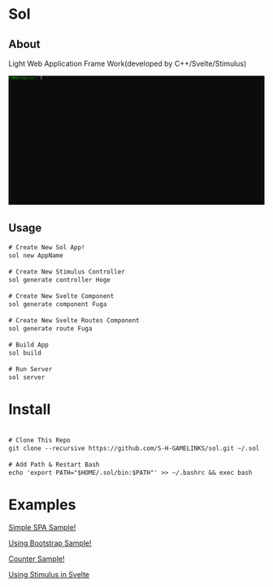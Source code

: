 # Sol
## About

Light Web Application Frame Work(developed by C++/Svelte/Stimulus)

![Demo](./demo/sol.gif)

## Usage

```
# Create New Sol App!
sol new AppName

# Create New Stimulus Controller
sol generate controller Hoge

# Create New Svelte Component
sol generate component Fuga

# Create New Svelte Routes Component
sol generate route Fuga

# Build App
sol build

# Run Server
sol server
```

# Install

```shell

# Clone This Repo
git clone --recursive https://github.com/S-H-GAMELINKS/sol.git ~/.sol

# Add Path & Restart Bash
echo 'export PATH="$HOME/.sol/bin:$PATH"' >> ~/.bashrc && exec bash
```

# Examples

[Simple SPA Sample!](https://github.com/S-H-GAMELINKS/sol_simple_spa_example)

[Using Bootstrap Sample!](https://github.com/S-H-GAMELINKS/sol_bootstrap_example)

[Counter Sample!](https://github.com/S-H-GAMELINKS/sol_counter_example)

[Using Stimulus in Svelte](https://github.com/S-H-GAMELINKS/sol_stimulus_svelte_exsample)
